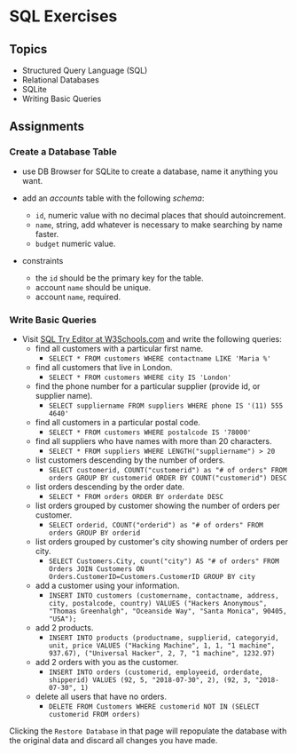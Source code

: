 # SQL Exercises

## Topics

- Structured Query Language (SQL)
- Relational Databases
- SQLite
- Writing Basic Queries

## Assignments

### Create a Database Table

- use DB Browser for SQLite to create a database, name it anything you want.
- add an _accounts_ table with the following _schema_:

  - `id`, numeric value with no decimal places that should autoincrement.
  - `name`, string, add whatever is necessary to make searching by name faster.
  - `budget` numeric value.

- constraints
  - the `id` should be the primary key for the table.
  - account `name` should be unique.
  - account `name`, required.

### Write Basic Queries

- Visit [SQL Try Editor at W3Schools.com](https://www.w3schools.com/Sql/tryit.asp?filename=trysql_select_top) and write the following queries:
  - find all customers with a particular first name.
    - `SELECT * FROM customers WHERE contactname LIKE 'Maria %'`
  - find all customers that live in London.
    - `SELECT * FROM customers WHERE city IS 'London'`
  - find the phone number for a particular supplier (provide id, or supplier name).
    - `SELECT suppliername FROM suppliers WHERE phone IS '(11) 555 4640'`
  - find all customers in a particular postal code.
    - `SELECT * FROM customers WHERE postalcode IS '78000'`
  - find all suppliers who have names with more than 20 characters.
    - `SELECT * FROM suppliers WHERE LENGTH("suppliername") > 20`
  - list customers descending by the number of orders.
    - `SELECT customerid, COUNT("customerid") as "# of orders" FROM orders GROUP BY customerid ORDER BY COUNT("customerid") DESC`
  - list orders descending by the order date.
    - `SELECT * FROM orders ORDER BY orderdate DESC`
  - list orders grouped by customer showing the number of orders per customer.
    - `SELECT orderid, COUNT("orderid") as "# of orders" FROM orders GROUP BY orderid`
  - list orders grouped by customer's city showing number of orders per city.
    - `SELECT Customers.City, count("city") AS "# of orders" FROM Orders JOIN Customers ON Orders.CustomerID=Customers.CustomerID GROUP BY city`
  - add a customer using your information.
    - `INSERT INTO customers (customername, contactname, address, city, postalcode, country) VALUES ("Hackers Anonymous", "Thomas Greenhalgh", "Oceanside Way", "Santa Monica", 90405, "USA");`
  - add 2 products.
    - `INSERT INTO products (productname, supplierid, categoryid, unit, price VALUES ("Hacking Machine", 1, 1, "1 machine", 937.67), ("Universal Hacker", 2, 7, "1 machine", 1232.97)`
  - add 2 orders with you as the customer.
    - `INSERT INTO orders (customerid, employeeid, orderdate, shipperid) VALUES (92, 5, "2018-07-30", 2), (92, 3, "2018-07-30", 1)`
  - delete all users that have no orders.
    - `DELETE FROM Customers WHERE customerid NOT IN (SELECT customerid FROM orders)`

Clicking the `Restore Database` in that page will repopulate the database with the original data and discard all changes you have made.
